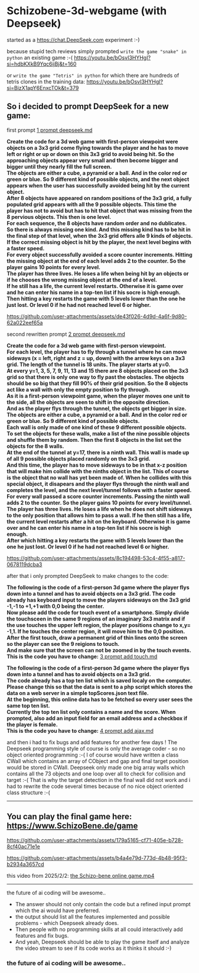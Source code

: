 # Schizobene-3d-webgame (with Deepseek)
started as a https://chat.DeepSeek.com experiment :-)

because stupid tech reviews simply prompted `write the game "snake" in python` an existing game :-( https://youtu.be/bOsvI3HYHgI?si=hdbKXkB9Yqc6ijBj&t=160

or `write the game "Tetris" in python` for which there are hundreds of tetris clones in the training data: https://youtu.be/bOsvI3HYHgI?si=BizX1apY6EnxcTOk&t=379

## So i decided to prompt DeepSeek for a new game:

first prompt [1 prompt deepseek.md](https://github.com/RoboDurden/Schizobene-3d-webgame/blob/main/deepseek%20prompts/1%20prompt%20deepseek.md)

**Create the code for a 3d web game with first-person viewpoint were objects on a 3x3 grid come flying towards the player and he has to move left or right or up or down on this 3x3 grid to avoid being hit. So the approaching objects appear very small and then become bigger and bigger until they nearly fill the full screen.\
The objects are either a cube, a pyramid or a ball. And in the color red or green or blue. So 9 different kind of possible objects, and the next object appears when the user has successfully avoided being hit by the current object.\
After 8 objects have appeared on random positions of the 3x3 grid, a fully populated grid appears with all the 9 possible objects. This time the player has not to avoid but has to hit that object that was missing from the 8 pervious objects. This then is one level.\
For each sequence, the 8 objects have random order and no dublicates. So there is always missing one kind. And this missing kind has to be hit in the final step of that level, when the 3x3 grid offers alle 9 kinds of objects.\
If the correct missing object is hit by the player, the next level begins with a faster speed.\
For every object successfully avoided a score counter increments. Hitting the missing object at the end of each level adds 2 to the counter. So the player gains 10 points for every level.\
The player has three lives. He loses a life when being hit by an objects or if he chooses the wrong missing object at the end of a level.\
If he still has a life, the current level restarts. Otherwise it is game over and he can enter his name in a top-ten list if his socre is high enough.\
Then hitting a key restarts the game with 5 levels lower than the one he just lost. Or level 0 if he had not reached level 6 or higher.**

https://github.com/user-attachments/assets/de43f026-4d9d-4a6f-9d80-62a022eef65a

second rewritten prompt [2 prompt deepseek.md](https://github.com/RoboDurden/Schizobene-3d-webgame/blob/main/deepseek%20prompts/2%20prompt%20deepseek.md)

**Create the code for a 3d web game with first-person viewpoint.\
For each level, the player has to fly through a tunnel where he can move sideways (x = left, right and z = up, down) with the arrow keys on a 3x3 grid. The length of the tunnel is 18 units. The player starts at y=0.\
At every  y=1, 3, 5, 7, 9, 11, 13 and 15 there are 8 objects placed on the 3x3 grid so that there is only one way to fly past the obstacles. The objects should be so big that they fill 90% of their grid position. So the 8 objects act like a wall with only the empty position to fly through.\
As it is a first-person viewpoint game, when the player moves one unit to the side, all the objects are seen to shift in the opposite direction.\
And as the player flys through the tunnel, the objects get bigger in size.\
The objects are either a cube, a pyramid or a ball. And in the color red or green or blue. So 9 different kind of possible objects.\
Each wall is only made of one kind of these 9 different possible objects.\
To set the objects for these walls, make a list of the nine possible objects and shuffle them by random. Then the first 8 objects in the list set the objects for the 8 walls.\
At the end of the tunnel at y=17, there is a ninth wall. This wall is made up of all 9 possible objects placed randomly on the 3x3 grid.\
And this time, the player has to move sideways to be in that x-z position that will make him collide with the ninths object in the list. This of course is the object that no wall has yet been made of. When he collides with this special object, it disapears and the player flys through the ninth wall and completes the level, and the next level/tunnel follows with a faster speed.\
For every wall passed a score counter increments. Passing the ninth wall adds 2 to the counter. So the player gains 10 points for every level/tunnel.\
The player has three lives. He loses a life when he does not shift sideways to the only position that allows him to pass a wall. If he then still has a life, the current level restarts after a hit on the keyboard. Otherwise it is game over and he can enter his name in a top-ten list if his socre is high enough.\
After which hitting a key restarts the game with 5 levels lower than the one he just lost. Or level 0 if he had not reached level 6 or higher.**

https://github.com/user-attachments/assets/8c194498-53c4-4f55-a817-0678119dcba3

after that i only prompted DeepSeek to make changes to the code:


**The following is the code of a first-person 3d game where the player flys down into a tunnel and has to avoid objects on a 3x3 grid. The code already has keyboard input to move the players sideways on the 3x3 grid -1,-1 to +1,+1 with 0,0 being the center.\
Now please add the code for touch event of a smartphone. Simply divide the touchsceen in the same 9 regions of an imaginary 3x3 matrix and if the use touches the upper left region, the player positions change to x,y= -1,1. If he touches the center region, it will move him to the 0,0 position.\
After the first touch, draw a permanent grid of thin lines onto the screen so the player can see the 9 reigions to touch.\
And make sure that the screen can not be zoomed in by the touch events.\
This is the code you have to change:**
[3 prompt add touch.md](https://github.com/RoboDurden/Schizobene-3d-webgame/blob/main/deepseek%20prompts/3%20prompt%20add%20touch.md)

**The following is the code of a first-person 3d game where the player flys down into a tunnel and has to avoid objects on a 3x3 grid. \
The code already has a top ten list which is saved localy on the computer.\
Please change this so that the data is sent to a php script which stores the data on a web server in a simple topScores.json text file.\
At the beginning, this online data has to be fetched so every user sees the same top ten list.\
Currently the top ten list only contains a name and the score. When prompted, also add an input field for an email address and a checkbox if the player is female.\
This is the code you have to change:**
[4 prompt add ajax.md](https://github.com/RoboDurden/Schizobene-3d-webgame/blob/main/deepseek%20prompts/4%20prompt%20add%20ajax.md)


and then i had to fix bugs and add features for another few days !
The Deepseek programming style of course is only the average coder - so no object oriented programming :-(
I of course would have written a class CWall which contains an array of CObject and gap and final target position would be stored in CWall.
Deepseek only made one big array walls which contains all the 73 objects and one loop over all to check for collision and target :-(
That is why the target detection in the final wall did not work and i had to rewrite the code several times because of no nice object oriented class structure :-(

***

## You can play the final game here: https://www.SchizoBene.de/game

https://github.com/user-attachments/assets/179a5165-cf71-405e-b728-8cf40ac71e1e

https://github.com/user-attachments/assets/b4a4e79d-773d-4b48-95f3-b2934a3657cd

this video from 2025/2/2:  [the Schizo-bene online game.mp4](https://github.com/RoboDurden/Schizobene-3d-webgame/raw/refs/heads/main/mp4/the%20Schizo-bene%20online%20game.mp4)

***

the future of ai coding will be awesome..
- The answer should not only contain the code but a refined input prompt which the ai would have preferred.
- the output should list all the features implemented and possible problems - which Deepseek already does.
- Then people with no programming skills at all could interactively add features and fix bugs.
- And yeah, Deepseek should be able to play the game itself and analyze the video stream to see if its code works as it thinks it should :-)

### the future of ai coding will be awesome..
